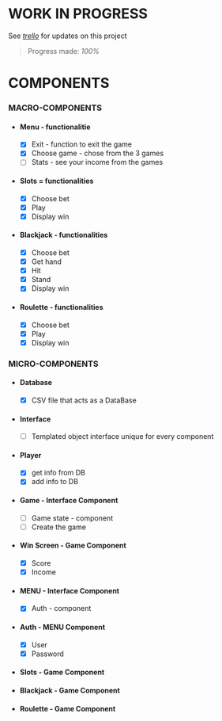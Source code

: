 # WORK IN PROGRESS
See [*trello*](https://trello.com/b/M975Rce7/mds ) for updates on this project
> Progress made: *100%*


# COMPONENTS

### MACRO-COMPONENTS
* #### Menu - functionalitie
    - [x] Exit - function to exit the game
    - [x] Choose game - chose from the 3 games
    - [ ] Stats - see your income from the games
* #### Slots = functionalities
    - [x] Choose bet
    - [x] Play
    - [x] Display win
* #### Blackjack - functionalities
    - [x] Choose bet
    - [x] Get hand
    - [x] Hit
    - [x] Stand
    - [x] Display win
* #### Roulette - functionalities
    - [x] Choose bet
    - [x] Play
    - [x] Display win

### MICRO-COMPONENTS
* #### Database
    - [x] CSV file that acts as a DataBase
* #### Interface
    - [ ] Templated object interface unique for every component 
* #### Player
    - [X] get info from DB
    - [x] add info to DB
* #### Game - Interface Component
    - [ ] Game state - component
    - [ ] Create the game
* #### Win Screen - Game Component
    - [x] Score
    - [x] Income
* #### MENU - Interface Component
    - [x] Auth - component
* #### Auth - MENU Component
    - [x] User
    - [x] Password
* #### Slots - Game Component
* #### Blackjack - Game Component
* #### Roulette - Game Component
